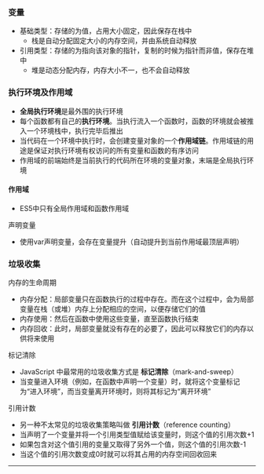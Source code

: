### 变量

- 基础类型：存储的为值，占用大小固定，因此保存在栈中
  - 栈是自动分配固定大小的内存空间，并由系统自动释放
- 引用类型：存储的为指向该对象的指针，复制的时候为指针而非值，保存在堆中
  - 堆是动态分配内存，内存大小不一，也不会自动释放

### 执行环境及作用域

- **全局执行环境**是最外围的执行环境
- 每个函数都有自己的**执行环境**。当执行流入一个函数时，函数的环境就会被推入一个环境栈中，执行完毕后推出
- 当代码在一个环境中执行时，会创建变量对象的一个**作用域链**。作用域链的用途是保证对执行环境有权访问的所有变量和函数的有序访问
- 作用域的前端始终是当前执行的代码所在环境的变量对象，末端是全局执行环境

#### 作用域

- ES5中只有全局作用域和函数作用域

声明变量

- 使用var声明变量，会存在变量提升（自动提升到当前作用域最顶层声明）

### 垃圾收集

内存的生命周期

- 内存分配：局部变量只在函数执行的过程中存在。而在这个过程中，会为局部变量在栈（或堆）内存上分配相应的空间，以便存储它们的值
- 内存使用：然后在函数中使用这些变量，直至函数执行结束
- 内存回收：此时，局部变量就没有存在的必要了，因此可以释放它们的内存以供将来使用

标记清除

- JavaScript 中最常用的垃圾收集方式是 **标记清除**（mark-and-sweep）
- 当变量进入环境（例如，在函数中声明一个变量）时，就将这个变量标记为“进入环境”，而当变量离开环境时，则将其标记为“离开环境”

引用计数

- 另一种不太常见的垃圾收集策略叫做 **引用计数**（reference counting）
- 当声明了一个变量并将一个引用类型值赋给该变量时，则这个值的引用次数+1
- 如果包含对这个值引用的变量又取得了另外一个值，则这个值的引用次数-1
- 当这个值的引用次数变成0时就可以将其占用的内存空间回收回来

---


